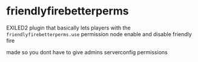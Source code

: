 # friendlyfirebetterperms

EXILED2 plugin that basically lets players with the `friendlyfirebetterperms.use` permission node enable and disable friendly fire


made so you dont have to give admins serverconfig permissions
